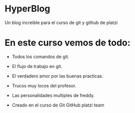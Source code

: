 # HyperBlog 
Un blog increible para el curso de git y github de platzi

# En este curso vemos de todo:
* Todos los comandos de git.
* El flujo de trabajo en git.
* El verdadero amor por las buenas practicas.
* Trucos muy locos del profesor.
* Las personalidades multiples de freddy.

* Creado en el curso de Git GitHub platzi team

